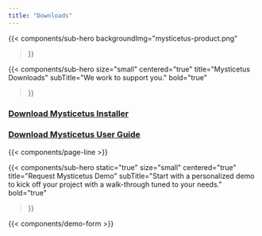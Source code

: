 ```yaml
---
title: "Downloads"
---
```


{{< components/sub-hero
	backgroundImg="mysticetus-product.png"
>}}

{{< components/sub-hero
	size="small"
	centered="true"
	title="Mysticetus Downloads"
	subTitle="We work to support you."
	bold="true"
>}}

### [Download Mysticetus Installer](https://github.com/Entiat/mysticetusdownload/raw/master/MysticetusInstall.zip)

### [Download Mysticetus User Guide](https://github.com/Entiat/mysticetusdownload/raw/master/Mysticetus%20System%20Users%20Guide%20V2.pdf)


{{< components/page-line >}}

{{< components/sub-hero
	static="true"
	size="small"
	centered="true"
	title="Request Mysticetus Demo"
	subTitle="Start with a personalized demo to kick off your project with a  walk-through tuned to your needs."
	bold="true"
>}}

{{< components/demo-form >}}
